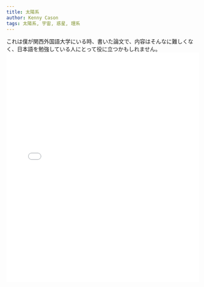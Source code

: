 ```yaml
---
title: 太陽系
author: Kenny Cason
tags: 太陽系, 宇宙, 惑星, 理系
---
```


これは僕が関西外国語大学にいる時、書いた論文で、内容はそんなに難しくなく、日本語を勉強している人にとって役に立つかもしれません。
<embed wmode="transparent" src="/pdf/Solar_System-jp.pdf" width="100%" height="600">  
